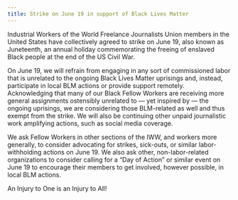 ```yaml
---
title: Strike on June 19 in support of Black Lives Matter
---
```

Industrial Workers of the World Freelance Journalists Union members in the United States have collectively agreed to strike on June 19, also known as Juneteenth, an annual holiday commemorating the freeing of enslaved Black people at the end of the US Civil War.

On June 19, we will refrain from engaging in any sort of commissioned labor that is unrelated to the ongoing Black Lives Matter uprisings and, instead, participate in local BLM actions or provide support remotely. Acknowledging that many of our Black Fellow Workers are receiving more general assignments ostensibly unrelated to — yet inspired by — the ongoing uprisings, we are considering those BLM-related as well and thus exempt from the strike. We will also be continuing other unpaid journalistic work amplifying actions, such as social media coverage.

We ask Fellow Workers in other sections of the IWW, and workers more generally, to consider advocating for strikes, sick-outs, or similar labor-withholding actions on June 19. We also ask other, non-labor-related organizations to consider calling for a “Day of Action” or similar event on June 19 to encourage their members to get involved, however possible, in local BLM actions.

An Injury to One is an Injury to All!
